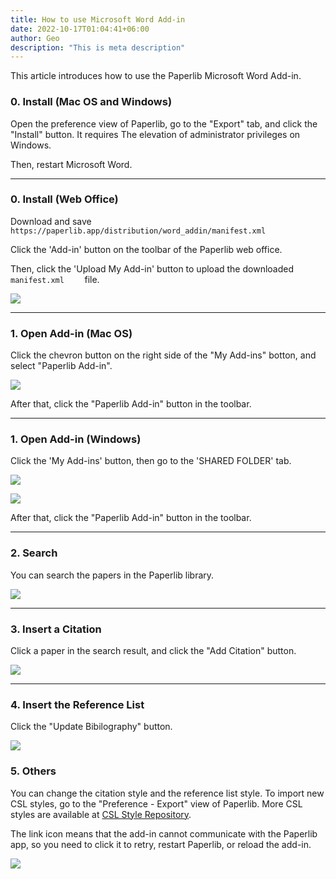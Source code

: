 ```yaml
---
title: How to use Microsoft Word Add-in
date: 2022-10-17T01:04:41+06:00
author: Geo
description: "This is meta description"
---
```


This article introduces how to use the Paperlib Microsoft Word Add-in.

### 0. Install (Mac OS and Windows)

Open the preference view of Paperlib, go to the "Export" tab, and click the "Install" button. It requires The elevation of administrator privileges on Windows.

Then, restart Microsoft Word.

-----

### 0. Install (Web Office)

Download and save `https://paperlib.app/distribution/word_addin/manifest.xml`

Click the 'Add-in' button on the toolbar of the Paperlib web office.

Then, click the 'Upload My Add-in' button to upload the downloaded `manifest.xml    ` file.

![](/images/blog/word-addin/web-install.png)

-----

### 1. Open Add-in (Mac OS)

Click the chevron button on the right side of the "My Add-ins" botton, and select "Paperlib Add-in".

![](/images/blog/word-addin/macos-open.png)

After that, click the "Paperlib Add-in" button in the toolbar.

-----

### 1. Open Add-in (Windows)

Click the 'My Add-ins' button, then go to the 'SHARED FOLDER' tab.

![](/images/blog/word-addin/win-open-1.png)

![](/images/blog/word-addin/win-open-2.png)

After that, click the "Paperlib Add-in" button in the toolbar.

-----

### 2. Search 

You can search the papers in the Paperlib library.

![](/images/blog/word-addin/search.png)


-----

### 3. Insert a Citation

Click a paper in the search result, and click the "Add Citation" button.

![](/images/blog/word-addin/add-cite.png)

-----

### 4. Insert the Reference List

Click the "Update Bibilography" button.

![](/images/blog/word-addin/update-ref.png)


### 5. Others

You can change the citation style and the reference list style. To import new CSL styles, go to the "Preference - Export" view of Paperlib. More CSL styles are available at [CSL Style Repository](https://github.com/citation-style-language/styles).

The link icon means that the add-in cannot communicate with the Paperlib app, so you need to click it to retry, restart Paperlib, or reload the add-in.

![](/images/blog/word-addin/others.png)